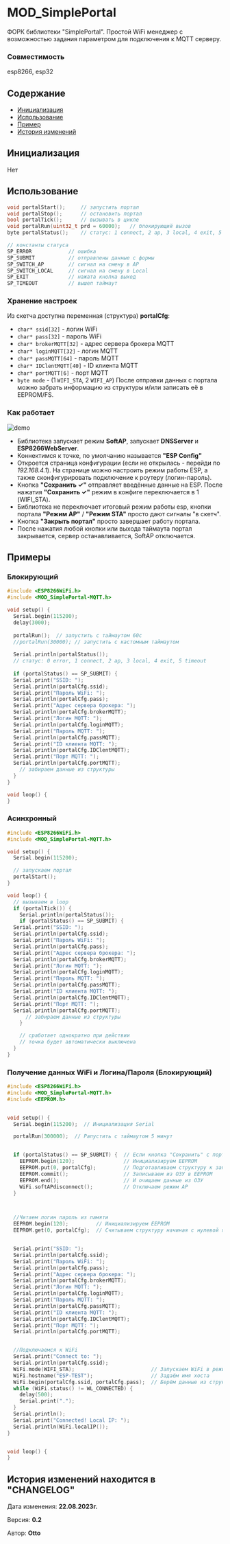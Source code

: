 # MOD_SimplePortal
ФОРК библиотеки "SimplePortal". Простой WiFi менеджер с возможностью задания параметром для подключения к MQTT серверу.

### Совместимость
esp8266, esp32

## Содержание
- [Инициализация](#init)
- [Использование](#usage)
- [Пример](#example)
- [История изменений](#history)


<a id="init"></a>
## Инициализация
Нет

<a id="usage"></a>
## Использование
```cpp
void portalStart();     // запустить портал
void portalStop();      // остановить портал
bool portalTick();      // вызывать в цикле
void portalRun(uint32_t prd = 60000);   // блокирующий вызов
byte portalStatus();    // статус: 1 connect, 2 ap, 3 local, 4 exit, 5 timeout

// константы статуса
SP_ERROR            // ошибка
SP_SUBMIT           // отправлены данные с формы
SP_SWITCH_AP        // сигнал на смену в AP
SP_SWITCH_LOCAL     // сигнал на смену в Local
SP_EXIT             // нажата кнопка выход
SP_TIMEOUT          // вышел таймаут
```

### Хранение настроек
Из скетча доступна переменная (структура) **portalCfg**:
- `char* ssid[32]`        -  логин WiFi
- `char* pass[32]`        -  пароль WiFi
- `char* brokerMQTT[32]`  -  адрес сервера брокера MQTT
- `char* loginMQTT[32]`   -  логин MQTT
- `char* passMQTT[64]`    -  пароль MQTT
- `char* IDClentMQTT[40]` -  ID клиента MQTT
- `char* portMQTT[6]`     -  порт MQTT
- `byte mode` - (1 `WIFI_STA`, 2 `WIFI_AP`)
После отправки данных с портала можно забрать информацию из структуры и/или записать её в EEPROM/FS.

### Как работает
![demo](/doc/demo.png)
- Библиотека запускает режим **SoftAP**, запускает **DNSServer** и **ESP8266WebServer**.
- Коннектимся к точке, по умолчанию называется **"ESP Config"**
- Откроется страница конфигурации (если не открылась - перейди по *192.168.4.1*). На странице можно 
настроить режим работы ESP, а также сконфигурировать подключение к роутеру (логин-пароль).
- Кнопка **"Сохранить ✓"** отправляет введённые данные на ESP. После нажатия **"Сохранить ✓"** режим в конфиге переключается в 1 (WIFI_STA).
- Библиотека не переключает итоговый режим работы esp, кнопки портала **"Режим AP"** / **"Режим STA"** просто дают сигналы "в скетч".
- Кнопка **"Закрыть портал"** просто завершает работу портала.
- После нажатия любой кнопки или выхода таймаута портал закрывается, сервер останавливается, SoftAP отключается.

<a id="example"></a>
## Примеры
### Блокирующий
```cpp
#include <ESP8266WiFi.h>
#include <MOD_SimplePortal-MQTT.h>

void setup() {
  Serial.begin(115200);
  delay(3000);
  
  portalRun();  // запустить с таймаутом 60с
  //portalRun(30000); // запустить с кастомным таймаутом
  
  Serial.println(portalStatus());
  // статус: 0 error, 1 connect, 2 ap, 3 local, 4 exit, 5 timeout
  
  if (portalStatus() == SP_SUBMIT) {
  Serial.print("SSID: ");
  Serial.println(portalCfg.ssid);
  Serial.print("Пароль WiFi: ");
  Serial.println(portalCfg.pass);
  Serial.print("Адрес сервера брокера: ");
  Serial.println(portalCfg.brokerMQTT);
  Serial.print("Логин MQTT: ");
  Serial.println(portalCfg.loginMQTT);
  Serial.print("Пароль MQTT: ");
  Serial.println(portalCfg.passMQTT);
  Serial.print("ID клиента MQTT: ");
  Serial.println(portalCfg.IDClentMQTT);
  Serial.print("Порт MQTT: ");
  Serial.println(portalCfg.portMQTT);
    // забираем данные из структуры
  }
}

void loop() {
}
```

### Асинхронный
```cpp
#include <ESP8266WiFi.h>
#include <MOD_SimplePortal-MQTT.h>

void setup() {
  Serial.begin(115200);

  // запускаем портал
  portalStart();
}

void loop() {
  // вызываем в loop
  if (portalTick()) {
    Serial.println(portalStatus());
    if (portalStatus() == SP_SUBMIT) {
  Serial.print("SSID: ");
  Serial.println(portalCfg.ssid);
  Serial.print("Пароль WiFi: ");
  Serial.println(portalCfg.pass);
  Serial.print("Адрес сервера брокера: ");
  Serial.println(portalCfg.brokerMQTT);
  Serial.print("Логин MQTT: ");
  Serial.println(portalCfg.loginMQTT);
  Serial.print("Пароль MQTT: ");
  Serial.println(portalCfg.passMQTT);
  Serial.print("ID клиента MQTT: ");
  Serial.println(portalCfg.IDClentMQTT);
  Serial.print("Порт MQTT: ");
  Serial.println(portalCfg.portMQTT);
      // забираем данные из структуры
    }

    // сработает однократно при действии
    // точка будет автоматически выключена
  }
}
```


### Получение данных WiFi и Логина/Пароля (Блокирующий)
```cpp
#include <ESP8266WiFi.h>
#include <MOD_SimplePortal-MQTT.h>
#include <EEPROM.h>


void setup() {
  Serial.begin(115200);  // Инициализация Serial

  portalRun(300000);  // Pапустить с таймаутом 5 минут


  if (portalStatus() == SP_SUBMIT) {  // Если кнопка "Сохранить" с портала нажата, то получаем данные с формы через структуру
    EEPROM.begin(120);                // Инициализируем EEPROM
    EEPROM.put(0, portalCfg);         // Подготавливаем структуру к записи с нулевой ячейки (сохраняем её в ОЗУ)
    EEPROM.commit();                  // Записываем из ОЗУ в EEPROM
    EEPROM.end();                     // И очищаем данные из ОЗУ
    WiFi.softAPdisconnect();          // Отключаем режим AP
  }



  //Читаем логин пароль из памяти
  EEPROM.begin(120);         // Инициализируем EEPROM
  EEPROM.get(0, portalCfg);  // Считываем структуру начиная с нулевой ячейки


  Serial.print("SSID: ");
  Serial.println(portalCfg.ssid);
  Serial.print("Пароль WiFi: ");
  Serial.println(portalCfg.pass);
  Serial.print("Адрес сервера брокера: ");
  Serial.println(portalCfg.brokerMQTT);
  Serial.print("Логин MQTT: ");
  Serial.println(portalCfg.loginMQTT);
  Serial.print("Пароль MQTT: ");
  Serial.println(portalCfg.passMQTT);
  Serial.print("ID клиента MQTT: ");
  Serial.println(portalCfg.IDClentMQTT);
  Serial.print("Порт MQTT: ");
  Serial.println(portalCfg.portMQTT);


  //Подключаемся к WiFi
  Serial.print("Connect to: ");
  Serial.println(portalCfg.ssid);
  WiFi.mode(WIFI_STA);                         // Запускаем WiFi в режиме "Станция"
  WiFi.hostname("ESP-TEST");                   // Задаём имя хоста
  WiFi.begin(portalCfg.ssid, portalCfg.pass);  // Берём данные из структуры
  while (WiFi.status() != WL_CONNECTED) {
    delay(500);
    Serial.print(".");
  }
  Serial.println();
  Serial.print("Connected! Local IP: ");
  Serial.println(WiFi.localIP());
}


void loop() {
}

```

<a id="history"></a>
## История изменений находится в **"CHANGELOG"**

  Дата изменения: **22.08.2023г.**
  
  Версия: **0.2**
  
  Автор: **Otto**
